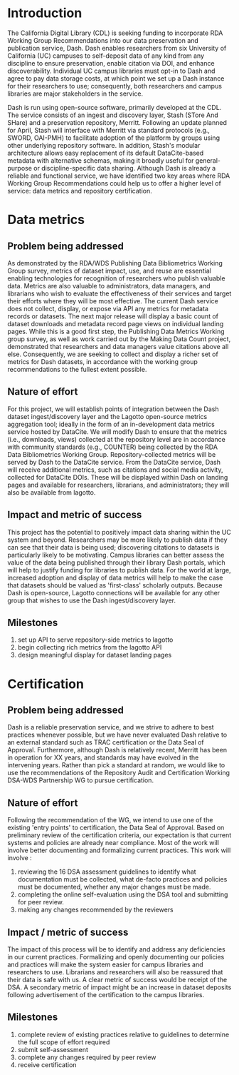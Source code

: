 
# Introduction
The California Digital Library (CDL) is seeking funding to incorporate RDA Working Group Recommendations into our data preservation and publication service, Dash.
Dash enables researchers from six University of California (UC) campuses to self-deposit data of any kind from any discipline to ensure preservation, enable citation via DOI, and enhance discoverability.
Individual UC campus libraries must opt-in to Dash and agree to pay data storage costs, at which point we set up a Dash instance for their researchers to use; consequently, both researchers and campus libraries are major stakeholders in the service.

Dash is run using open-source software, primarily developed at the CDL.
The service consists of an ingest and discovery layer, Stash (STore And SHare) and a preservation repository, Merritt.
Following an update planned for April, Stash will interface with Merritt via standard protocols (e.g., SWORD, OAI-PMH) to facilitate adoption of the platform by groups using other underlying repository software.
In addition, Stash's modular architecture allows easy replacement of its default DataCite-based metadata with alternative schemas, making it broadly useful for general-purpose or discipline-specific data sharing.
Although Dash is already a reliable and functional service, we have identified two key areas where RDA Working Group Recommendations could help us to offer a higher level of service: data metrics and repository certification.


# Data metrics
## Problem being addressed
As demonstrated by the RDA/WDS Publishing Data Bibliometrics Working Group survey, metrics of dataset impact, use, and reuse are essential enabling technologies for recognition of researchers who publish valuable data.
Metrics are also valuable to administrators, data managers, and librarians who wish to evaluate the effectiveness of their services and target their efforts where they will be most effective.
The current Dash service does not collect, display, or expose via API any metrics for metadata records or datasets.
The next major release will display a basic count of dataset downloads and metadata record page views on individual landing pages.
While this is a good first step, the Publishing Data Metrics Working group survey, as well as work carried out by the Making Data Count project, demonstrated that researchers and data managers value citations above all else.
Consequently, we are seeking to collect and display a richer set of metrics for Dash datasets, in accordance with the working group recommendations to the fullest extent possible.

## Nature of effort
For this project, we will establish points of integration between the Dash dataset ingest/discovery layer and the Lagotto open-source metrics aggregation tool; ideally in the form of an in-development data metrics service hosted by DataCite.
We will modify Dash to ensure that the metrics (i.e., downloads, views) collected at the repository level are in accordance with community standards (e.g., COUNTER) being collected by the RDA Data Bibliometrics Working Group.
Repository-collected metrics will be served by Dash to the DataCite service.
From the DataCite service, Dash will receive additional metrics, such as citations and social media activity, collected for DataCite DOIs.
These will be displayed within Dash on landing pages and available for researchers, librarians, and administrators; they will also be available from lagotto.

## Impact and metric of success
This project has the potential to positively impact data sharing within the UC system and beyond.
Researchers may be more likely to publish data if they can see that their data is being used; discovering citations to datasets is particularly likely to be motivating.
Campus libraries can better assess the value of the data being published through their library Dash portals, which will help to justify funding for libraries to publish data.
For the world at large, increased adoption and display of data metrics will help to make the case that datasets should be valued as 'first-class' scholarly outputs.
Because Dash is open-source, Lagotto connections will be available for any other group that wishes to use the Dash ingest/discovery layer.

<!-- how will we judge success of this particular component? -->

## Milestones
1. set up API to serve repository-side metrics to lagotto
2. begin collecting rich metrics from the lagotto API
3. design meaningful display for dataset landing pages


# Certification
## Problem being addressed
Dash is a reliable preservation service, and we strive to adhere to best practices whenever possible, but we have never evaluated Dash relative to an external standard such as TRAC certification or the Data Seal of Approval.
Furthermore, although Dash is relatively recent, Merritt has been in operation for XX years, and standards may have evolved in the intervening years.
Rather than pick a standard at random, we would like to use the recommendations of the Repository Audit and Certification Working DSA-WDS Partnership WG to pursue certification.

## Nature of effort
Following the recommendation of the WG, we intend to use one of the existing 'entry points' to certification, the Data Seal of Approval.
Based on preliminary review of the certification criteria, our expectation is that current systems and policies are already near compliance. Most of the work will involve better documenting and formalizing current practices.
This work will involve :
1. reviewing the 16 DSA assessment guidelines to identify what documentation must be collected, what de-facto practices and policies must be documented, whether any major changes must be made.
2. completing the online self-evaluation using the DSA tool and submitting for peer review.
3. making any changes recommended by the reviewers

## Impact / metric of success
The impact of this process will be to identify and address any deficiencies in our current practices.
Formalizing and openly documenting our policies and practices will make the system easier for campus libraries and researchers to use.
Librarians and researchers will also be reassured that their data is safe with us.
A clear metric of success would be receipt of the DSA.
A secondary metric of impact might be an increase in dataset deposits following advertisement of the certification to the campus libraries.

## Milestones
1. complete review of existing practices relative to guidelines to determine the full scope of effort required
2. submit self-assessment
3. complete any changes required by peer review
4. receive certification
